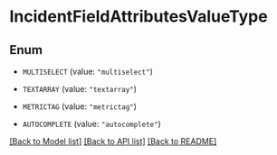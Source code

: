 # IncidentFieldAttributesValueType

## Enum

- `MULTISELECT` (value: `"multiselect"`)

- `TEXTARRAY` (value: `"textarray"`)

- `METRICTAG` (value: `"metrictag"`)

- `AUTOCOMPLETE` (value: `"autocomplete"`)

[[Back to Model list]](../README.md#documentation-for-models) [[Back to API list]](../README.md#documentation-for-api-endpoints) [[Back to README]](../README.md)
